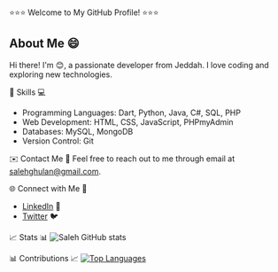 ⭐️⭐️⭐️ Welcome to My GitHub Profile! ⭐️⭐️⭐️

## About Me 😄
Hi there! I'm [</Saleh>](https://github.com/salehghulamqasim) 😊, a passionate developer from Jeddah. I love coding and exploring new technologies.

🔧 Skills 💻
- Programming Languages: Dart, Python, Java, C#, SQL, PHP
- Web Development: HTML, CSS, JavaScript, PHPmyAdmin
- Databases: MySQL, MongoDB
- Version Control: Git

✉️ Contact Me 📧
Feel free to reach out to me through email at [salehghulan@gmail.com](mailto:salehghulan@gmail.com).

🌐 Connect with Me 🔗
- [LinkedIn](https://www.linkedin.com/in/saleh-g-6b730821b) 💼
- [Twitter](https://twitter.com/l_saleh_l) 🐦

📈 Stats 📊
![Saleh GitHub stats](https://github-readme-stats.vercel.app/api?username=salehghulamqasim&show_icons=true&theme=dark)

📊 Contributions 📈
[![Top Languages](https://github-readme-stats.vercel.app/api/top-langs/?username=salehghulamqasim&layout=compact&theme=dark)](https://github.com/salehghulamqasim)
